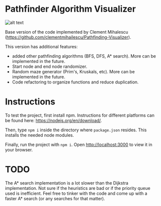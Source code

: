 # Pathfinder Algorithm Visualizer

![alt text](https://github.com/zerovirus123/pathfinder/tree/master/public/example.png?raw=true)

Base version of the code implemented by Clement Mihalescu (https://github.com/clementmihailescu/Pathfinding-Visualizer).

This version has additional features:
- added other pathfinding algorithms (BFS, DFS, A* search). More can be implemented in the future.
- Start node and end node randomizer.
- Random maze generator (Prim's, Kruskals, etc). More can be implemented in the future.
- Code refactoring to organize functions and reduce duplication.

# Instructions

To test the project, first install npm. Instructions for different platforms can be found here: https://nodejs.org/en/download/.

Then, type `npm i` inside the directory where `package.json` resides. This installs the needed node modules.

Finally, run the project with `npm i`. Open [http://localhost:3000](http://localhost:3000) to view it in your browser.

# TODO
The A* search implementation is a lot slower than the Dijkstra implementation. Not sure if the heuristics are bad or if the
priority queue used is inefficient. Feel free to tinker with the code and come up with a faster A* search (or any searches for that matter).
